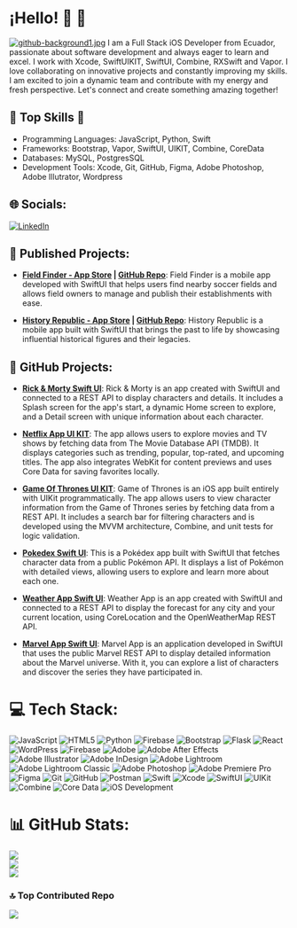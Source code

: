 
# ¡Hello! 👋 💫
[![github-background1.jpg](https://i.postimg.cc/851qst7k/github-background1.jpg)](https://postimg.cc/v1NPN77C)
I am a Full Stack iOS Developer from Ecuador, passionate about software development and always eager to learn and excel. I work with Xcode, SwiftUIKIT, SwiftUI, Combine, RXSwift and Vapor. I love collaborating on innovative projects and constantly improving my skills. I am excited to join a dynamic team and contribute with my energy and fresh perspective. Let's connect and create something amazing together!

<h2>🌟 Top Skills 🌟</h2>
<ul>
  <li>Programming Languages: JavaScript, Python, Swift</li>
  <li>Frameworks: Bootstrap, Vapor, SwiftUI, UIKIT, Combine, CoreData</li>
  <li>Databases: MySQL, PostgresSQL</li>
  <li>Development Tools: Xcode, Git, GitHub, Figma, Adobe Photoshop, Adobe Illutrator, Wordpress</li>
</ul>
<div align="left">
 
  
## 🌐 Socials:
[![LinkedIn](https://img.shields.io/badge/LinkedIn-%230077B5.svg?logo=linkedin&logoColor=white)](https://www.linkedin.com/in/heandy27/) 

## 📂 Published Projects:

- **[Field Finder - App Store](https://apps.apple.com/ec/app/field-finder/id6746458682?l=en-GB&platform=iphone) | [GitHub Repo](https://github.com/Heandy27/App_FieldFinder.git)**: Field Finder is a mobile app developed with SwiftUI that helps users find nearby soccer fields and allows field owners to manage and publish their establishments with ease.

- **[History Republic - App Store](https://apps.apple.com/us/app/history-republic/id6748970649?platform=iphone) | [GitHub Repo](https://github.com/Heandy27/app_history_republic.git)**: History Republic is a mobile app built with SwiftUI that brings the past to life by showcasing influential historical figures and their legacies.
  
## 📂 GitHub Projects:

- **[Rick & Morty Swift UI](https://github.com/Heandy27/Ricky-MortyApp.git)**: Rick & Morty is an app created with SwiftUI and connected to a REST API to display characters and details. It includes a Splash screen for the app's start, a dynamic Home screen to explore, and a Detail screen with unique information about each character.

- **[Netflix App UI KIT](https://github.com/Heandy27/Netflix-Project.git)**: The app allows users to explore movies and TV shows by fetching data from The Movie Database API (TMDB). It displays categories such as trending, popular, top-rated, and upcoming titles. The app also integrates WebKit for content previews and uses Core Data for saving favorites locally.

- **[Game Of Thrones UI KIT](https://github.com/Heandy27/Game-of-Thrones-Project.git)**: Game of Thrones is an iOS app built entirely with UIKit programmatically. The app allows users to view character information from the Game of Thrones series by fetching data from a REST API. It includes a search bar for filtering characters and is developed using the MVVM architecture, Combine, and unit tests for logic validation.

- **[Pokedex Swift UI](https://github.com/Heandy27/Pokemon-Project.git)**: This is a Pokédex app built with SwiftUI that fetches character data from a public Pokémon API. It displays a list of Pokémon with detailed views, allowing users to explore and learn more about each one.

- **[Weather App Swift UI](https://github.com/Heandy27/WeatherApp.git)**: Weather App is an app created with SwiftUI and connected to a REST API to display the forecast for any city and your current location, using CoreLocation and the OpenWeatherMap REST API.

- **[Marvel App Swift UI](https://github.com/Heandy27/MarvelApp.git)**: Marvel App is an application developed in SwiftUI that uses the public Marvel REST API to display detailed information about the Marvel universe. With it, you can explore a list of characters and discover the series they have participated in.


# 💻 Tech Stack:
![JavaScript](https://img.shields.io/badge/javascript-%23323330.svg?style=for-the-badge&logo=javascript&logoColor=%23F7DF1E) ![HTML5](https://img.shields.io/badge/html5-%23E34F26.svg?style=for-the-badge&logo=html5&logoColor=white) ![Python](https://img.shields.io/badge/python-3670A0?style=for-the-badge&logo=python&logoColor=ffdd54) ![Firebase](https://img.shields.io/badge/firebase-%23039BE5.svg?style=for-the-badge&logo=firebase) ![Bootstrap](https://img.shields.io/badge/bootstrap-%238511FA.svg?style=for-the-badge&logo=bootstrap&logoColor=white) ![Flask](https://img.shields.io/badge/flask-%23000.svg?style=for-the-badge&logo=flask&logoColor=white) ![React](https://img.shields.io/badge/react-%2320232a.svg?style=for-the-badge&logo=react&logoColor=%2361DAFB) ![WordPress](https://img.shields.io/badge/WordPress-%23117AC9.svg?style=for-the-badge&logo=WordPress&logoColor=white) ![Firebase](https://img.shields.io/badge/firebase-a08021?style=for-the-badge&logo=firebase&logoColor=ffcd34) ![Adobe](https://img.shields.io/badge/adobe-%23FF0000.svg?style=for-the-badge&logo=adobe&logoColor=white) ![Adobe After Effects](https://img.shields.io/badge/Adobe%20After%20Effects-9999FF.svg?style=for-the-badge&logo=Adobe%20After%20Effects&logoColor=white) ![Adobe Illustrator](https://img.shields.io/badge/adobe%20illustrator-%23FF9A00.svg?style=for-the-badge&logo=adobe%20illustrator&logoColor=white) ![Adobe InDesign](https://img.shields.io/badge/Adobe%20InDesign-49021F?style=for-the-badge&logo=adobeindesign&logoColor=FF3366) ![Adobe Lightroom](https://img.shields.io/badge/Adobe%20Lightroom-31A8FF.svg?style=for-the-badge&logo=Adobe%20Lightroom&logoColor=white) ![Adobe Lightroom Classic](https://img.shields.io/badge/Adobe%20Lightroom%20Classic-31A8FF.svg?style=for-the-badge&logo=Adobe%20Lightroom%20Classic&logoColor=white) ![Adobe Photoshop](https://img.shields.io/badge/adobe%20photoshop-%2331A8FF.svg?style=for-the-badge&logo=adobe%20photoshop&logoColor=white) ![Adobe Premiere Pro](https://img.shields.io/badge/Adobe%20Premiere%20Pro-9999FF.svg?style=for-the-badge&logo=Adobe%20Premiere%20Pro&logoColor=white) ![Figma](https://img.shields.io/badge/figma-%23F24E1E.svg?style=for-the-badge&logo=figma&logoColor=white) ![Git](https://img.shields.io/badge/git-%23F05033.svg?style=for-the-badge&logo=git&logoColor=white) ![GitHub](https://img.shields.io/badge/github-%23121011.svg?style=for-the-badge&logo=github&logoColor=white) ![Postman](https://img.shields.io/badge/Postman-FF6C37?style=for-the-badge&logo=postman&logoColor=white) ![Swift](https://img.shields.io/badge/Swift-FA7343?style=for-the-badge&logo=swift&logoColor=white) ![Xcode](https://img.shields.io/badge/Xcode-1575F9?style=for-the-badge&logo=xcode&logoColor=white) ![SwiftUI](https://img.shields.io/badge/SwiftUI-007AFF?style=for-the-badge&logo=swift&logoColor=white) ![UIKit](https://img.shields.io/badge/UIKit-2396F3?style=for-the-badge&logo=apple&logoColor=white) ![Combine](https://img.shields.io/badge/Combine-FF3B30?style=for-the-badge&logo=swift&logoColor=white) ![Core Data](https://img.shields.io/badge/Core%20Data-1D77F2?style=for-the-badge&logo=database&logoColor=white) ![iOS Development](https://img.shields.io/badge/iOS-000000?style=for-the-badge&logo=apple&logoColor=white)






# 📊 GitHub Stats:

![](https://github-readme-stats.vercel.app/api/top-langs/?username=heandy27&theme=default&hide_border=false&include_all_commits=false&count_private=false&layout=compact)<br/>
![](https://github-readme-stats.vercel.app/api?username=heandy27&theme=default&hide_border=false&include_all_commits=false&count_private=false)<br/>
![](https://github-readme-streak-stats.herokuapp.com/?user=heandy27&theme=default&hide_border=false)<br/>

### 🔝 Top Contributed Repo
![](https://github-contributor-stats.vercel.app/api?username=heandy27&limit=5&theme=dark&combine_all_yearly_contributions=true)



</div>
<!-- Proudly created with GPRM ( https://gprm.itsvg.in ) -->
